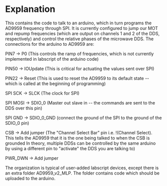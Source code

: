 # Explanation

This contains the code to talk to an arduino, which in turn programs the AD9959 frequency through SPI. It is currently configured to jump our MOT and repump frequencies (which are output on channels 1 and 2 of the DDS, respectively) and control the relative phases of the microwave DDS. 
The connections for the arduino to AD9959 are:

PIN7 -> P0 (This controls the ramp of frequencies, which is not currently implemented in labscript of the arduino code)

PIN50 -> IOUpdate (This is critical for actuating the values sent over SPI)

PIN22 -> Reset (This is used to reset the AD9959 to its default state -- which is called at the beginning of programming)

SPI SCK -> SLCK (The clock for SPI)

SPI MOSI -> SDIO_0 (Master out slave in -- the commands are sent to the DDS over this pin)

SPI GND -> SDIO_0_GND (connect the ground of the SPI to the ground of the SDIO_0 pin)

CSB -> Add jumper (The "Channel Select Bar" pin i.e. !(Channel Select). This tells the AD9959 that it is the one being talked to when the CSB is grounded
In theory, multiple DDSs can be controlled by the same arduino by using a different pin to "activate" the DDS you are talking to)

PWR_DWN -> Add jumper


The organization is typical of user-added labscript devices, except there is an extra folder AD9959_v2_MLP. The folder contains code which should be uploaded to the arduino.